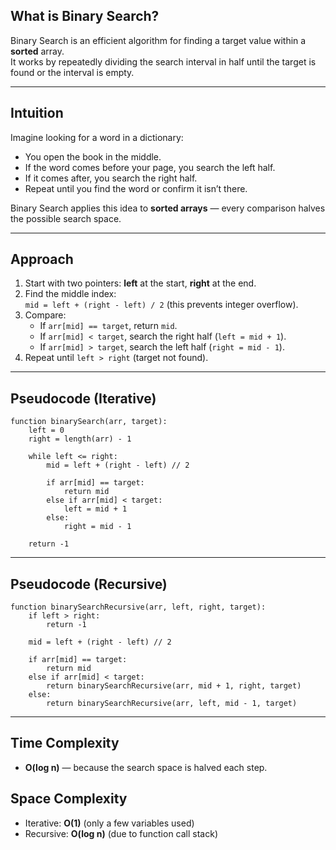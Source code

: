 ## What is Binary Search?
Binary Search is an efficient algorithm for finding a target value within a **sorted** array.  
It works by repeatedly dividing the search interval in half until the target is found or the interval is empty.

---

## Intuition
Imagine looking for a word in a dictionary:  
- You open the book in the middle.  
- If the word comes before your page, you search the left half.  
- If it comes after, you search the right half.  
- Repeat until you find the word or confirm it isn’t there.

Binary Search applies this idea to **sorted arrays** — every comparison halves the possible search space.

---

## Approach
1. Start with two pointers: **left** at the start, **right** at the end.
2. Find the middle index:  
   `mid = left + (right - left) / 2` (this prevents integer overflow).
3. Compare:
   - If `arr[mid] == target`, return `mid`.
   - If `arr[mid] < target`, search the right half (`left = mid + 1`).
   - If `arr[mid] > target`, search the left half (`right = mid - 1`).
4. Repeat until `left > right` (target not found).

---

## Pseudocode (Iterative)
```
function binarySearch(arr, target):
    left = 0
    right = length(arr) - 1

    while left <= right:
        mid = left + (right - left) // 2

        if arr[mid] == target:
            return mid
        else if arr[mid] < target:
            left = mid + 1
        else:
            right = mid - 1

    return -1
```

---

## Pseudocode (Recursive)
```
function binarySearchRecursive(arr, left, right, target):
    if left > right:
        return -1

    mid = left + (right - left) // 2

    if arr[mid] == target:
        return mid
    else if arr[mid] < target:
        return binarySearchRecursive(arr, mid + 1, right, target)
    else:
        return binarySearchRecursive(arr, left, mid - 1, target)
```

---

## Time Complexity
- **O(log n)** — because the search space is halved each step.

## Space Complexity
- Iterative: **O(1)** (only a few variables used)
- Recursive: **O(log n)** (due to function call stack)
